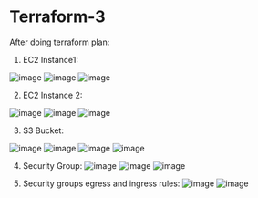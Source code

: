 # Terraform-3

After doing terraform plan:

1. EC2 Instance1:

![image](https://user-images.githubusercontent.com/56169280/209301158-cc92cac4-df5d-456b-9c7c-cc2063696688.png)
![image](https://user-images.githubusercontent.com/56169280/209301169-81f34bd5-babb-4544-94ca-382487fa0f5f.png)
![image](https://user-images.githubusercontent.com/56169280/209301234-1c79b098-aea2-456a-abba-a9efd5ed4d9d.png)

2. EC2 Instance 2:

![image](https://user-images.githubusercontent.com/56169280/209301273-1b255b4d-da0d-4c22-9dd2-564b4c0d46d4.png)
![image](https://user-images.githubusercontent.com/56169280/209301280-3edb9913-d6ab-4ad5-8ab2-3c98613c810d.png)
![image](https://user-images.githubusercontent.com/56169280/209301301-4aef28b7-4bd6-407b-b342-b26c20585648.png)

3. S3 Bucket:

![image](https://user-images.githubusercontent.com/56169280/209301352-c66d2b71-6c19-4a47-827a-cf43a88dd7f8.png)
![image](https://user-images.githubusercontent.com/56169280/209301364-da293e04-2850-4592-a172-8c3239429900.png)
![image](https://user-images.githubusercontent.com/56169280/209301377-d1d543b8-0e48-4937-b5d9-0ea0b913c29c.png)
![image](https://user-images.githubusercontent.com/56169280/209301386-fbd8148e-413b-4161-9a89-8efbd99d4836.png)

4. Security Group: 
![image](https://user-images.githubusercontent.com/56169280/209301433-c54f0117-f9a3-4705-a12c-148c697b5fb5.png)
![image](https://user-images.githubusercontent.com/56169280/209301459-72184d32-082a-48da-b46d-b538c9278e27.png)
![image](https://user-images.githubusercontent.com/56169280/209301489-9d370ac3-a71e-4437-9e9e-dc5f8f399df0.png)

5. Security groups egress and ingress rules:
![image](https://user-images.githubusercontent.com/56169280/209301542-93589cd7-9f30-4452-a58b-2570f56bf587.png)
![image](https://user-images.githubusercontent.com/56169280/209301656-d397af02-0051-4048-a9c9-ef887331b1d4.png)
